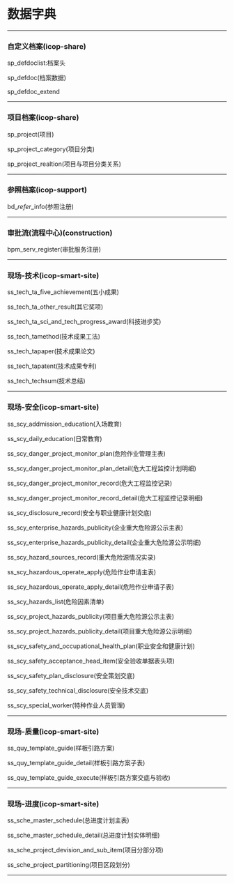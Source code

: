 # 数据字典

---

### 自定义档案\(icop-share\)

sp\_defdoclist:档案头

sp\_defdoc\(档案数据\)

sp\_defdoc\_extend

---

### 项目档案\(icop-share\)

sp\_project\(项目\)

sp\_project\_category\(项目分类\)

sp\_project\_realtion\(项目与项目分类关系\)

---

### 参照档案\(icop-support\)

bd\__refer_\_info\(参照注册\)

------------------------

### 审批流\(流程中心\)\(construction\)

bpm\_serv\_register\(审批服务注册\)

---

### 现场-技术\(icop-smart-site\)

ss\_tech\_ta\_five\_achievement\(五小成果\)

ss\_tech\_ta\_other\_result\(其它奖项\)

ss\_tech\_ta\_sci\_and\_tech\_progress\_award\(科技进步奖\)

ss\_tech\_tamethod\(技术成果工法\)

ss\_tech\_tapaper\(技术成果论文\)

ss\_tech\_tapatent\(技术成果专利\)

ss\_tech\_techsum\(技术总结\)

---

### 现场-安全\(icop-smart-site\)

ss\_scy\_addmission\_education\(入场教育\)

ss\_scy\_daily\_education\(日常教育\)

ss\_scy\_danger\_project\_monitor\_plan\(危险作业管理主表\)

ss\_scy\_danger\_project\_monitor\_plan\_detail\(危大工程监控计划明细\)

ss\_scy\_danger\_project\_monitor\_record\(危大工程监控记录\)

ss\_scy\_danger\_project\_monitor\_record\_detail\(危大工程监控记录明细\)

ss\_scy\_disclosure\_record\(安全与职业健康计划交底\)

ss\_scy\_enterprise\_hazards\_publicity\(企业重大危险源公示主表\)

ss\_scy\_enterprise\_hazards\_publicity\_detail\(企业重大危险源公示明细\)

ss\_scy\_hazard\_sources\_record\(重大危险源情况实录\)

ss\_scy\_hazardous\_operate\_apply\(危险作业申请主表\)

ss\_scy\_hazardous\_operate\_apply\_detail\(危险作业申请子表\)

ss\_scy\_hazards\_list\(危险因素清单\)

ss\_scy\_project\_hazards\_publicity\(项目重大危险源公示主表\)

ss\_scy\_project\_hazards\_publicity\_detail\(项目重大危险源公示明细\)

ss\_scy\_safety\_and\_occupational\_health\_plan\(职业安全和健康计划\)

ss\_scy\_safety\_acceptance\_head\_item\(安全验收单据表头项\)

ss\_scy\_safety\_plan\_disclosure\(安全策划交底\)

ss\_scy\_safety\_technical\_disclosure\(安全技术交底\)

ss\_scy\_special\_worker\(特种作业人员管理\)

---

### 现场-质量\(icop-smart-site\)

ss\_quy\_template\_guide\(样板引路方案\)

ss\_quy\_template\_guide\_detail\(样板引路方案子表\)

ss\_quy\_template\_guide\_execute\(样板引路方案交底与验收\)

---

### 现场-进度\(icop-smart-site\)

ss\_sche\_master\_schedule\(总进度计划主表\)

ss\_sche\_master\_schedule\_detail\(总进度计划实体明细\)

ss\_sche\_project\_devision\_and\_sub\_item\(项目分部分项\)

ss\_sche\_project\_partitioning\(项目区段划分\)

---



